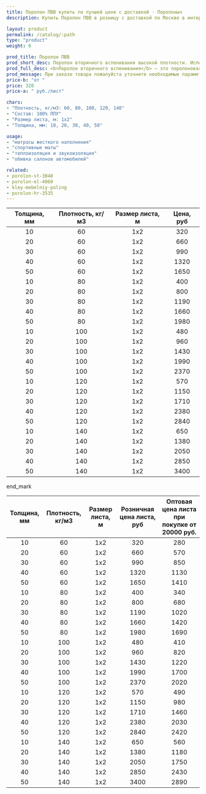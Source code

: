 ```yaml
---
title: Поролон ПВВ купить по лучшей цене с доставкой - Поролоныч
description: Купить Поролон ПВВ в розницу с доставкой по Москве в интернет-магазине Поролоныча.

layout: product
permalink: /catalog/:path
type: "product"
weight: 6

prod_title: Поролон ПВВ
prod_short_desc: Поролон вторичного вспенивания высокой плотности. Используется в мебельной и автомобильной промышленности.
prod_full_desc: <b>Поролон вторичного вспенивания</b> — это поролоновая крошка, вспененная с полиуретановым клеем и спрессованная под определенным давлением. Данный материал обладает высокими показателями плотности, жесткости, долговечности и прочности. Имеет хорошие звукопоглощающие и изолирующие свойства. Отличается высокой демпфирующей способностью. Благодаря таким качественным показателям долго сохраняет свои свойства и обеспечивает долгую службу изделий при их ежедневном использовании.
prod_message: При заказе товара пожалуйста уточните необходимые параметры (толщина, плотность и количество листов).
price-b: "от "
price: 320
price-a: " руб./лист"

chars:
- "Плотность, кг/м3: 60, 80, 100, 120, 140"
- "Состав: 100% ППУ"
- "Размер листа, м: 1х2"
- "Толщина, мм: 10, 20, 30, 40, 50"

usage:
- "матрасы жесткого наполнения"
- "спортивные маты"
- "теплоизоляция и звукоизоляция"
- "обивка салонов автомобилей"

related:
- porolon-st-3040
- porolon-el-4060
- kley-mebelniy-poling
- porolon-hr-3535
---
```

| Толщина, мм | Плотность, кг/м3 | Размер листа, м | Цена, руб
|:-----------:|:---------------:|:-------------------:|:-------:|
|10|60|1x2|320|
|20|60|1x2|660|
|30|60|1x2|990|
|40|60|1x2|1320|
|50|60|1x2|1650|
|10|80|1x2|400|
|20|80|1x2|800|
|30|80|1x2|1190|
|40|80|1x2|1660|
|50|80|1x2|1980|
|10|100|1x2|480|
|20|100|1x2|960|
|30|100|1x2|1430|
|40|100|1x2|1990|
|50|100|1x2|2370|
|10|120|1x2|570|
|20|120|1x2|1150|
|30|120|1x2|1710|
|40|120|1x2|2380|
|50|120|1x2|2840|
|10|140|1x2|650|
|20|140|1x2|1380|
|30|140|1x2|2050|
|40|140|1x2|2850|
|50|140|1x2|3400|

end_mark

| Толщина, мм | Плотность, кг/м3 | Размер листа, м | Розничная цена листа, руб | Оптовая цена листа при покупке от 20000 руб. |
|:-----------:|:---------------:|:-------------------:|:---------------------------:|:-----------------------------------------:|
|10|60|1x2|320|280
|20|60|1x2|660|570
|30|60|1x2|990|850
|40|60|1x2|1320|1130
|50|60|1x2|1650|1410
|10|80|1x2|400|340
|20|80|1x2|800|680
|30|80|1x2|1190|1020
|40|80|1x2|1660|1420
|50|80|1x2|1980|1690
|10|100|1x2|480|410
|20|100|1x2|960|820
|30|100|1x2|1430|1220
|40|100|1x2|1990|1700
|50|100|1x2|2370|2020
|10|120|1x2|570|490
|20|120|1x2|1150|980
|30|120|1x2|1710|1460
|40|120|1x2|2380|2030
|50|120|1x2|2840|2420
|10|140|1x2|650|560
|20|140|1x2|1380|1180
|30|140|1x2|2050|1750
|40|140|1x2|2850|2430
|50|140|1x2|3400|2890